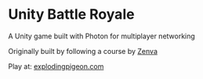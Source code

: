 # Unity Battle Royale

A Unity game built with Photon for multiplayer networking

Originally built by following a course by [Zenva](https://academy.zenva.com/product/battle-royale-multiplayer-projects/)

Play at: [explodingpigeon.com](https://explodingpigeon.com/unity/photon/)